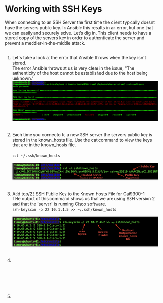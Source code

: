 # Working with SSH Keys

When connecting to an SSH Server the first time the client typically doesnt have the servers public key. In Ansible this results in an error, but one that we can easily and securely solve. Let's dig in.  This client needs to have a stored copy of the servers key in order to authenticate the server and prevent a meddler-in-the-middle attack. 

<ol>

<br>
<li>Let's take a look at the error that Ansible throws when the key isn't stored.</li>
The error Ansible throws at us is very clear in the issue, "The authenticity of the host cannot be established due to the host being unknown." 
<br>
<img src="/images/02-01-ssh-key-error-web.png" alt="SSH Key Unknown Error" width=600>
<br><br><br>

<li>Each time you connecto to a new SSH server the servers public key is stored in the known_hosts file. Use the cat command to view the keys that are in the known_hosts file.</li>
<br>
<code>cat ~/.ssh/known_hosts</code>
<br><br>
<img src="/images/02-02-cat-ssh-known-hosts-web.png" alt="Contents of SSH Known Hosts File" width=600>
<br><br><br>

<li>Add tcp/22 SSH Public Key to the Known Hosts File for Cat9300-1</li>
THe output of this command shows us that we are using SSH version 2 and that the 'server' is running Cisco software. 
<br>
<code>ssh-keyscan -p 22 10.1.1.5 >> ~/.ssh/known_hosts </code>
<br><br>
<img src="/images/02-03-ssh-keyscan-web.png" alt="" width=600>
<br><br><br>


<li> </li>
<br>
<code></code>
<br><br>
<img src="/images/" alt="" width=600>
<br><br><br>


<li> </li>
<br>
<code></code>
<br><br>
<img src="/images/" alt="" width=600>
<br><br><br>




</ol>
